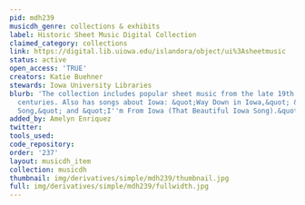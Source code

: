 ```yaml
---
pid: mdh239
musicdh_genre: collections & exhibits
label: Historic Sheet Music Digital Collection
claimed_category: collections
link: https://digital.lib.uiowa.edu/islandora/object/ui%3Asheetmusic
status: active
open_access: 'TRUE'
creators: Katie Buehner
stewards: Iowa University Libraries
blurb: 'The collection includes popular sheet music from the late 19th and early 20th
  centuries. Also has songs about Iowa: &quot;Way Down in Iowa,&quot; &quot;Iowa Corn
  Song,&quot; and &quot;I''m From Iowa (That Beautiful Iowa Song).&quot;'
added_by: Amelyn Enriquez
twitter: 
tools_used: 
code_repository: 
order: '237'
layout: musicdh_item
collection: musicdh
thumbnail: img/derivatives/simple/mdh239/thumbnail.jpg
full: img/derivatives/simple/mdh239/fullwidth.jpg
---
```

